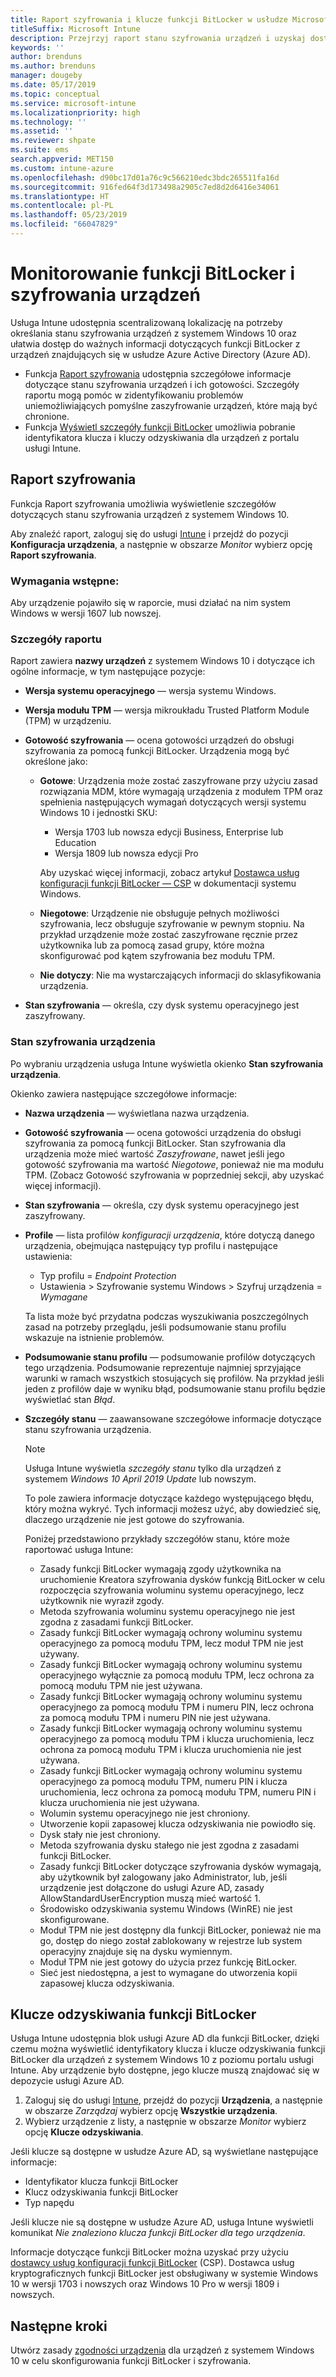 ```yaml
---
title: Raport szyfrowania i klucze funkcji BitLocker w usłudze Microsoft Intune
titleSuffix: Microsoft Intune
description: Przejrzyj raport stanu szyfrowania urządzeń i uzyskaj dostęp do kluczy odzyskiwania funkcji BitLocker z poziomu portalu usługi Microsoft Intune.
keywords: ''
author: brenduns
ms.author: brenduns
manager: dougeby
ms.date: 05/17/2019
ms.topic: conceptual
ms.service: microsoft-intune
ms.localizationpriority: high
ms.technology: ''
ms.assetid: ''
ms.reviewer: shpate
ms.suite: ems
search.appverid: MET150
ms.custom: intune-azure
ms.openlocfilehash: d90bc17d01a76c9c566210edc3bdc265511fa16d
ms.sourcegitcommit: 916fed64f3d173498a2905c7ed8d2d6416e34061
ms.translationtype: HT
ms.contentlocale: pl-PL
ms.lasthandoff: 05/23/2019
ms.locfileid: "66047829"
---
```

# <a name="monitor-bitlocker-and-device-encryption"></a>Monitorowanie funkcji BitLocker i szyfrowania urządzeń  
Usługa Intune udostępnia scentralizowaną lokalizację na potrzeby określania stanu szyfrowania urządzeń z systemem Windows 10 oraz ułatwia dostęp do ważnych informacji dotyczących funkcji BitLocker z urządzeń znajdujących się w usłudze Azure Active Directory (Azure AD).  

- Funkcja [Raport szyfrowania](#encryption-report) udostępnia szczegółowe informacje dotyczące stanu szyfrowania urządzeń i ich gotowości. Szczegóły raportu mogą pomóc w zidentyfikowaniu problemów uniemożliwiających pomyślne zaszyfrowanie urządzeń, które mają być chronione.  
- Funkcja [Wyświetl szczegóły funkcji BitLocker](#bitlocker-recovery-keys) umożliwia pobranie identyfikatora klucza i kluczy odzyskiwania dla urządzeń z portalu usługi Intune.  

## <a name="encryption-report"></a>Raport szyfrowania
Funkcja Raport szyfrowania umożliwia wyświetlenie szczegółów dotyczących stanu szyfrowania urządzeń z systemem Windows 10.  

Aby znaleźć raport, zaloguj się do usługi [Intune](https://aka.ms/intuneportal) i przejdź do pozycji **Konfiguracja urządzenia**, a następnie w obszarze *Monitor* wybierz opcję **Raport szyfrowania**.  

### <a name="prerequisites"></a>Wymagania wstępne:
Aby urządzenie pojawiło się w raporcie, musi działać na nim system Windows w wersji 1607 lub nowszej.  

### <a name="report-details"></a>Szczegóły raportu
Raport zawiera **nazwy urządzeń** z systemem Windows 10 i dotyczące ich ogólne informacje, w tym następujące pozycje:  
- **Wersja systemu operacyjnego** — wersja systemu Windows.  
- **Wersja modułu TPM** — wersja mikroukładu Trusted Platform Module (TPM) w urządzeniu.  
- **Gotowość szyfrowania** — ocena gotowości urządzeń do obsługi szyfrowania za pomocą funkcji BitLocker. Urządzenia mogą być określone jako:
  - **Gotowe**: Urządzenia może zostać zaszyfrowane przy użyciu zasad rozwiązania MDM, które wymagają urządzenia z modułem TPM oraz spełnienia następujących wymagań dotyczących wersji systemu Windows 10 i jednostki SKU:
    - Wersja 1703 lub nowsza edycji Business, Enterprise lub Education
    - Wersja 1809 lub nowsza edycji Pro  
  
    Aby uzyskać więcej informacji, zobacz artykuł [Dostawca usług konfiguracji funkcji BitLocker — CSP](https://docs.microsoft.com/windows/client-management/mdm/bitlocker-csp) w dokumentacji systemu Windows.  

  - **Niegotowe**: Urządzenie nie obsługuje pełnych możliwości szyfrowania, lecz obsługuje szyfrowanie w pewnym stopniu. Na przykład urządzenie może zostać zaszyfrowane ręcznie przez użytkownika lub za pomocą zasad grupy, które można skonfigurować pod kątem szyfrowania bez modułu TPM.
  - **Nie dotyczy**: Nie ma wystarczających informacji do sklasyfikowania urządzenia.  

- **Stan szyfrowania** — określa, czy dysk systemu operacyjnego jest zaszyfrowany.  


### <a name="device-encryption-status"></a>Stan szyfrowania urządzenia
Po wybraniu urządzenia usługa Intune wyświetla okienko **Stan szyfrowania urządzenia**.

Okienko zawiera następujące szczegółowe informacje:  
- **Nazwa urządzenia** — wyświetlana nazwa urządzenia.  
- **Gotowość szyfrowania** — ocena gotowości urządzenia do obsługi szyfrowania za pomocą funkcji BitLocker. Stan szyfrowania dla urządzenia może mieć wartość *Zaszyfrowane*, nawet jeśli jego gotowość szyfrowania ma wartość *Niegotowe*, ponieważ nie ma modułu TPM. (Zobacz Gotowość szyfrowania w poprzedniej sekcji, aby uzyskać więcej informacji).
- **Stan szyfrowania** — określa, czy dysk systemu operacyjnego jest zaszyfrowany.  
- **Profile** — lista profilów *konfiguracji urządzenia*, które dotyczą danego urządzenia, obejmująca następujący typ profilu i następujące ustawienia:  
  - Typ profilu = *Endpoint Protection*  
  - Ustawienia > Szyfrowanie systemu Windows > Szyfruj urządzenia = *Wymagane*  

  Ta lista może być przydatna podczas wyszukiwania poszczególnych zasad na potrzeby przeglądu, jeśli podsumowanie stanu profilu wskazuje na istnienie problemów.  

- **Podsumowanie stanu profilu** — podsumowanie profilów dotyczących tego urządzenia. Podsumowanie reprezentuje najmniej sprzyjające warunki w ramach wszystkich stosujących się profilów. Na przykład jeśli jeden z profilów daje w wyniku błąd, podsumowanie stanu profilu będzie wyświetlać stan *Błąd*.  
- **Szczegóły stanu** — zaawansowane szczegółowe informacje dotyczące stanu szyfrowania urządzenia. 
  > [!NOTE]  
  > Usługa Intune wyświetla *szczegóły stanu* tylko dla urządzeń z systemem *Windows 10 April 2019 Update* lub nowszym.
  
  To pole zawiera informacje dotyczące każdego występującego błędu, który można wykryć. Tych informacji możesz użyć, aby dowiedzieć się, dlaczego urządzenie nie jest gotowe do szyfrowania.  

  Poniżej przedstawiono przykłady szczegółów stanu, które może raportować usługa Intune:  

   - Zasady funkcji BitLocker wymagają zgody użytkownika na uruchomienie Kreatora szyfrowania dysków funkcją BitLocker w celu rozpoczęcia szyfrowania woluminu systemu operacyjnego, lecz użytkownik nie wyraził zgody.  
   - Metoda szyfrowania woluminu systemu operacyjnego nie jest zgodna z zasadami funkcji BitLocker.  
   - Zasady funkcji BitLocker wymagają ochrony woluminu systemu operacyjnego za pomocą modułu TPM, lecz moduł TPM nie jest używany.  
   - Zasady funkcji BitLocker wymagają ochrony woluminu systemu operacyjnego wyłącznie za pomocą modułu TPM, lecz ochrona za pomocą modułu TPM nie jest używana.  
   - Zasady funkcji BitLocker wymagają ochrony woluminu systemu operacyjnego za pomocą modułu TPM i numeru PIN, lecz ochrona za pomocą modułu TPM i numeru PIN nie jest używana.  
   - Zasady funkcji BitLocker wymagają ochrony woluminu systemu operacyjnego za pomocą modułu TPM i klucza uruchomienia, lecz ochrona za pomocą modułu TPM i klucza uruchomienia nie jest używana.  
   - Zasady funkcji BitLocker wymagają ochrony woluminu systemu operacyjnego za pomocą modułu TPM, numeru PIN i klucza uruchomienia, lecz ochrona za pomocą modułu TPM, numeru PIN i klucza uruchomienia nie jest używana.  
   - Wolumin systemu operacyjnego nie jest chroniony.  
   - Utworzenie kopii zapasowej klucza odzyskiwania nie powiodło się.  
   - Dysk stały nie jest chroniony.  
   - Metoda szyfrowania dysku stałego nie jest zgodna z zasadami funkcji BitLocker.  
   - Zasady funkcji BitLocker dotyczące szyfrowania dysków wymagają, aby użytkownik był zalogowany jako Administrator, lub, jeśli urządzenie jest dołączone do usługi Azure AD, zasady AllowStandardUserEncryption muszą mieć wartość 1.  
   - Środowisko odzyskiwania systemu Windows (WinRE) nie jest skonfigurowane.  
   - Moduł TPM nie jest dostępny dla funkcji BitLocker, ponieważ nie ma go, dostęp do niego został zablokowany w rejestrze lub system operacyjny znajduje się na dysku wymiennym.  
   - Moduł TPM nie jest gotowy do użycia przez funkcję BitLocker.  
   - Sieć jest niedostępna, a jest to wymagane do utworzenia kopii zapasowej klucza odzyskiwania.  

## <a name="bitlocker-recovery-keys"></a>Klucze odzyskiwania funkcji BitLocker
Usługa Intune udostępnia blok usługi Azure AD dla funkcji BitLocker, dzięki czemu można wyświetlić identyfikatory klucza i klucze odzyskiwania funkcji BitLocker dla urządzeń z systemem Windows 10 z poziomu portalu usługi Intune.  Aby urządzenie było dostępne, jego klucze muszą znajdować się w depozycie usługi Azure AD. 
1. Zaloguj się do usługi [Intune](https://aka.ms/intuneportal), przejdź do pozycji **Urządzenia**, a następnie w obszarze *Zarządzaj* wybierz opcję **Wszystkie urządzenia**.
2. Wybierz urządzenie z listy, a następnie w obszarze *Monitor* wybierz opcję **Klucze odzyskiwania**.  
  
Jeśli klucze są dostępne w usłudze Azure AD, są wyświetlane następujące informacje:
- Identyfikator klucza funkcji BitLocker
- Klucz odzyskiwania funkcji BitLocker
- Typ napędu  

Jeśli klucze nie są dostępne w usłudze Azure AD, usługa Intune wyświetli komunikat *Nie znaleziono klucza funkcji BitLocker dla tego urządzenia*.  

Informacje dotyczące funkcji BitLocker można uzyskać przy użyciu [dostawcy usług konfiguracji funkcji BitLocker](https://docs.microsoft.com/windows/client-management/mdm/bitlocker-csp) (CSP). Dostawca usług kryptograficznych funkcji BitLocker jest obsługiwany w systemie Windows 10 w wersji 1703 i nowszych oraz Windows 10 Pro w wersji 1809 i nowszych. 

## <a name="next-steps"></a>Następne kroki
Utwórz zasady [zgodności urządzenia](compliance-policy-create-windows.md) dla urządzeń z systemem Windows 10 w celu skonfigurowania funkcji BitLocker i szyfrowania.

